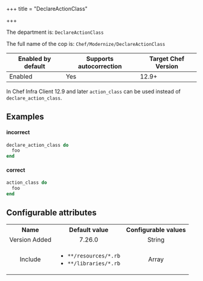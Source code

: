 +++
title = "DeclareActionClass"

+++

<!-- This content is automatically generated. See https://github.com/chef/chef-web-docs/blob/main/generated/README.md -->

The department is: `DeclareActionClass`

The full name of the cop is: `Chef/Modernize/DeclareActionClass`

| Enabled by default | Supports autocorrection | Target Chef Version |
| --- | --- | --- |
| Enabled | Yes | 12.9+ |

In Chef Infra Client 12.9 and later `action_class` can be used instead of `declare_action_class`.

## Examples


#### incorrect

```ruby
declare_action_class do
  foo
end
```

#### correct

```ruby
action_class do
  foo
end
```

## Configurable attributes

<table>
<tbody><tr>
<th>Name</th>
<th>Default value</th>
<th>Configurable values</th>
</tr>
<tr>
<td style="text-align:center">Version Added</td>
<td style="text-align:center">7.26.0</td>
<td style="text-align:center">String</td>
</tr>
<tr><td style="text-align:center">Include</td>
<td style="text-align:center"><ul>
<li><code>**/resources/*.rb</code></li>
<li><code>**/libraries/*.rb</code></li>
</ul>
</td>
<td style="text-align:center">Array</td>
</tr></tbody></table>
